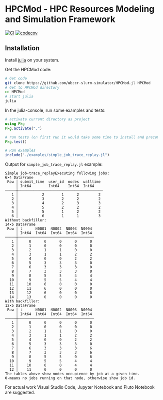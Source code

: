 # HPCMod - HPC Resources Modeling and Simulation Framework

[![CI](https://github.com/ubccr-slurm-simulator/HPCMod.jl/workflows/CI/badge.svg)](https://github.com/ubccr-slurm-simulator/HPCMod.jl/actions?query=workflow%3ACI)
[![codecov](https://codecov.io/gh/ubccr-slurm-simulator/HPCMod.jl/branch/master/graph/badge.svg)](https://codecov.io/gh/ubccr-slurm-simulator/HPCMod.jl)


## Installation

Install [julia](https://julialang.org/) on your system.

Get the HPCMod code:

```bash
# Get code
git clone https://github.com/ubccr-slurm-simulator/HPCMod.jl HPCMod
# Get to HPCMod directory
cd HPCMod
# start julia
julia
```

In the julia-console, run some examples and tests:

```jl
# activate current directory as project
using Pkg
Pkg.activate(".")

# run tests (on first run it would take some time to install and precompile packages)
Pkg.test()

# Run examples
include("./examples/simple_job_trace_replay.jl")

```

Output for `simple_job_trace_replay.jl` example:

```
Simple job-trace_replayExecuting following jobs:
6×4 DataFrame
 Row │ submit_time  user_id  nodes  walltime 
     │ Int64        Int64    Int64  Int64
─────┼───────────────────────────────────────
   1 │           2        1      2         2
   2 │           3        2      2         2
   3 │           4        2      3         3
   4 │           5        2      2         2
   5 │           5        1      2         2
   6 │           6        1      1         3
Without backfiller:
14×5 DataFrame
 Row │ t      N0001  N0002  N0003  N0004 
     │ Int64  Int64  Int64  Int64  Int64
─────┼───────────────────────────────────
   1 │     0      0      0      0      0
   2 │     1      0      0      0      0
   3 │     2      1      1      0      0
   4 │     3      1      1      2      2
   5 │     4      0      0      2      2
   6 │     5      3      3      3      0
   7 │     6      3      3      3      0
   8 │     7      3      3      3      0
   9 │     8      5      5      4      4
  10 │     9      5      5      4      4
  11 │    10      6      0      0      0
  12 │    11      6      0      0      0
  13 │    12      6      0      0      0
  14 │    13      0      0      0      0
With backfiller:
12×5 DataFrame
 Row │ t      N0001  N0002  N0003  N0004 
     │ Int64  Int64  Int64  Int64  Int64
─────┼───────────────────────────────────
   1 │     0      0      0      0      0
   2 │     1      0      0      0      0
   3 │     2      1      1      0      0
   4 │     3      1      1      2      2
   5 │     4      0      0      2      2
   6 │     5      3      3      3      0
   7 │     6      3      3      3      6
   8 │     7      3      3      3      6
   9 │     8      5      5      0      6
  10 │     9      5      5      4      4
  11 │    10      0      0      4      4
  12 │    11      0      0      0      0
The tables above show nodes occupience by job at a given time.
0-means no jobs running on that node, otherwise show job id.
```

For actual work Visual Studio Code, Jupyter Notebook and Pluto Notebook are suggested.

